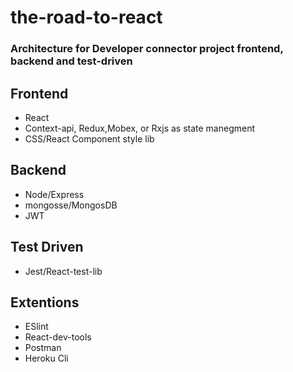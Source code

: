 # the-road-to-react

### Architecture for Developer connector project frontend, backend and test-driven

## Frontend

- React
- Context-api, Redux,Mobex, or Rxjs as state manegment
- CSS/React Component style lib

## Backend

- Node/Express
- mongosse/MongosDB
- JWT

## Test Driven

- Jest/React-test-lib

## Extentions

- ESlint
- React-dev-tools
- Postman
- Heroku Cli
